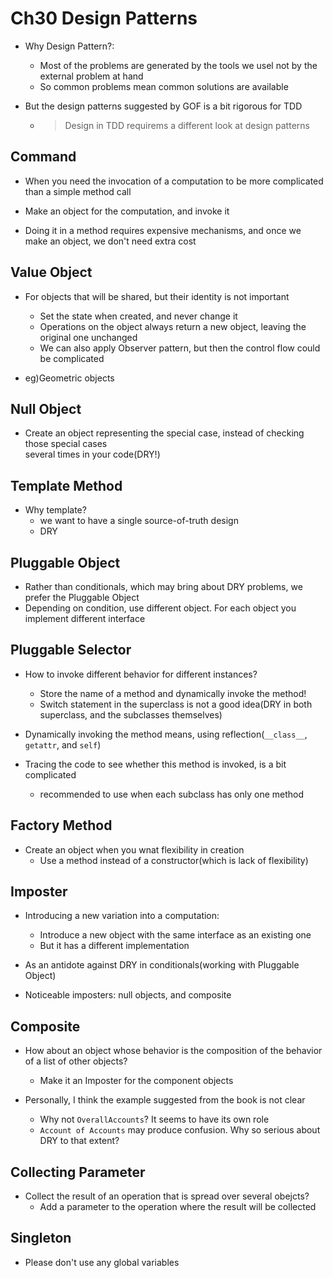 # Ch30 Design Patterns
- Why Design Pattern?:
    - Most of the problems are generated by the tools we usel not by the external problem at hand
    - So common problems mean common solutions are available

- But the design patterns suggested by GOF is a bit rigorous for TDD
    - > Design in TDD requirems a different look at design patterns

## Command
- When you need the invocation of a computation to be more complicated than a simple method call
- Make an object for the computation, and invoke it

- Doing it in a method requires expensive mechanisms, and once we make an object, we don't need extra cost

## Value Object
- For objects that will be shared, but their identity is not important
    - Set the state when created, and never change it
    - Operations on the object always return a new object, leaving the original one unchanged
    - We can also apply Observer pattern, but then the control flow could be complicated

- eg)Geometric objects

## Null Object
- Create an object representing the special case, instead of checking those special cases  
several times in your code(DRY!)

## Template Method
- Why template? 
    - we want to have a single source-of-truth design
    - DRY

## Pluggable Object
- Rather than conditionals, which may bring about DRY problems, we prefer the Pluggable Object
- Depending on condition, use different object. For each object you implement different interface

## Pluggable Selector
- How to invoke different behavior for different instances?
    - Store the name of a method and dynamically invoke the method!
    - Switch statement in the superclass is not a good idea(DRY in both superclass, 
    and the subclasses themselves)

- Dynamically invoking the method means, using reflection(`__class__`, `getattr`, and `self`)
- Tracing the code to see whether this method is invoked, is a bit complicated
    - recommended to use when each subclass has only one method

## Factory Method
- Create an object when you wnat flexibility in creation
    - Use a method instead of a constructor(which is lack of flexibility)

## Imposter
- Introducing a new variation into a computation:
    - Introduce a new object with the same interface as an existing one
    - But it has a different implementation

- As an antidote against DRY in conditionals(working with Pluggable Object)
- Noticeable imposters: null objects, and composite

## Composite
- How about an object whose behavior is the composition of the behavior of a list of other objects?
    - Make it an Imposter for the component objects

- Personally, I think the example suggested from the book is not clear
    - Why not `OverallAccounts`? It seems to have its own role
    - `Account of Accounts` may produce confusion. Why so serious about DRY to that extent?

## Collecting Parameter
- Collect the result of an operation that is spread over several obejcts?
    - Add a parameter to the operation where the result will be collected

## Singleton
- Please don't use any global variables
